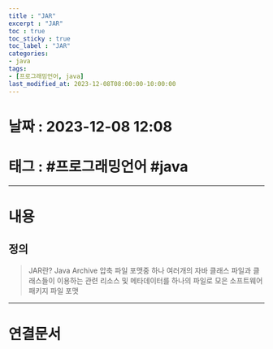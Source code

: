 ```yaml
---
title : "JAR"
excerpt : "JAR"
toc : true
toc_sticky : true
toc_label : "JAR"
categories:
- java
tags:
- [프로그래밍언어, java]
last_modified_at: 2023-12-08T08:00:00-10:00:00
---
```


# 날짜 : 2023-12-08 12:08

# 태그 : #프로그래밍언어 #java
---

# 내용

## 정의
> JAR란?
> Java Archive
> 압축 파일 포맷중 하나
> 여러개의 자바 클래스 파일과 클래스들이 이용하는 관련 리소스 및 메타데이터를 하나의 파일로 모은 소프트웨어 패키지 파일 포맷

---

# 연결문서
